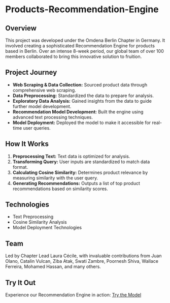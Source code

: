 # Products-Recommendation-Engine

## Overview
This project was developed under the Omdena Berlin Chapter in Germany. It involved creating a sophisticated Recommendation Engine for products based in Berlin. Over an intense 8-week period, our global team of over 100 members collaborated to bring this innovative solution to fruition.

## Project Journey
- **Web Scraping & Data Collection:** Sourced product data through comprehensive web scraping.
- **Data Preprocessing:** Standardized the data to prepare for analysis.
- **Exploratory Data Analysis:** Gained insights from the data to guide further model development.
- **Recommendation Model Development:** Built the engine using advanced text processing techniques.
- **Model Deployment:** Deployed the model to make it accessible for real-time user queries.

## How It Works
1. **Preprocessing Text:** Text data is optimized for analysis.
2. **Transforming Query:** User inputs are standardized to match data format.
3. **Calculating Cosine Similarity:** Determines product relevance by measuring similarity with the user query.
4. **Generating Recommendations:** Outputs a list of top product recommendations based on similarity scores.

## Technologies
- Text Preprocessing
- Cosine Similarity Analysis
- Model Deployment Technologies

## Team
Led by Chapter Lead Laura Cécile, with invaluable contributions from Juan Olano, Catalin Vulcan, Ziba Atak, Swati Zambre, Poornesh Shiva, Wallace Ferreira, Mohamed Hassan, and many others.

## Try It Out
Experience our Recommendation Engine in action: [Try the Model](https://khaledatef00-products-recommendation-engine-app-d25gv7.streamlit.app/)

